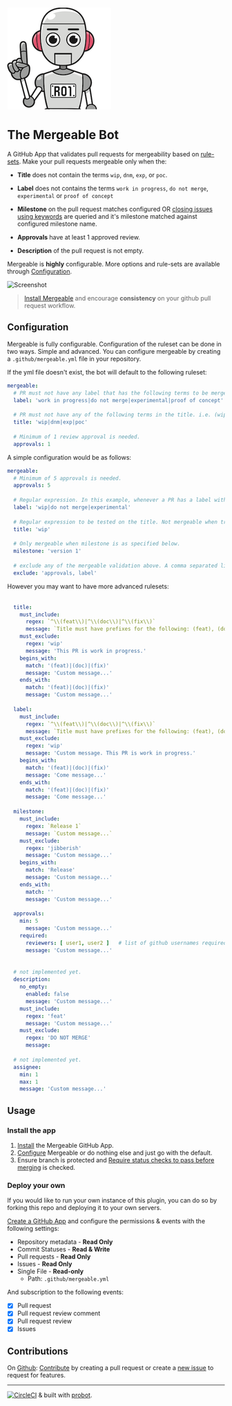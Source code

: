 ![icon](mergeable.png)

# The Mergeable Bot

A GitHub App that validates pull requests for mergeability based on [rule-sets](#configuration). Make your pull requests mergeable only when the:

- **Title** does not contain the terms `wip`, `dnm`, `exp`, or `poc`.

- **Label** does not contains the terms `work in progress`, `do not merge`, `experimental` or `proof of concept`

- **Milestone** on the pull request matches configured OR [closing issues using keywords](https://help.github.com/articles/closing-issues-using-keywords/) are queried and it's milestone matched against configured milestone name.

- **Approvals** have at least 1 approved review.

- **Description** of the pull request is not empty.

Mergeable is **highly** configurable. More options and rule-sets are available through [Configuration](#configuration).

![Screenshot](https://raw.githubusercontent.com/jusx/mergeable/5d9c9cab357b12b84af62044ac46648d9fca84c4/screenshot.gif)


> [Install Mergeable](https://github.com/apps/mergeable) and encourage **consistency** on your github pull request workflow.

## Configuration
Mergeable is fully configurable. Configuration of the ruleset can be done in two ways. Simple and advanced. You can configure mergeable by creating a `.github/mergeable.yml` file in your repository.

If the yml file doesn't exist, the bot will default to the following ruleset:

```yml
mergeable:
  # PR must not have any label that has the following terms to be mergeable
  label: 'work in progress|do not merge|experimental|proof of concept'

  # PR must not have any of the following terms in the title. i.e. (wip) My PR Title
  title: 'wip|dnm|exp|poc'

  # Minimum of 1 review approval is needed.
  approvals: 1
```

A simple configuration would be as follows:

```yml
mergeable:
  # Minimum of 5 approvals is needed.
  approvals: 5

  # Regular expression. In this example, whenever a PR has a label with the word 'wip'
  label: 'wip|do not merge|experimental'

  # Regular expression to be tested on the title. Not mergeable when true.  
  title: 'wip'

  # Only mergeable when milestone is as specified below.
  milestone: 'version 1'

  # exclude any of the mergeable validation above. A comma separated list. For example, the following will exclude validations for approvals and label.
  exclude: 'approvals, label'
```

However you may want to have more advanced rulesets:

```yml

  title:
    must_include:
      regex: `^\\(feat\\)|^\\(doc\\)|^\\(fix\\)`
      message: `Title must have prefixes for the following: (feat), (doc), (fix)`
    must_exclude:
      regex: 'wip'
      message: 'This PR is work in progress.'
    begins_with:
      match: '(feat)|(doc)|(fix)'
      message: 'Custom message...'
    ends_with:
      match: '(feat)|(doc)|(fix)'
      message: 'Custom message...'

  label:
    must_include:
      regex: `^\\(feat\\)|^\\(doc\\)|^\\(fix\\)`
      message: `Title must have prefixes for the following: (feat), (doc), (fix)`
    must_exclude:
      regex: 'wip'
      message: 'Custom message. This PR is work in progress.'
    begins_with:
      match: '(feat)|(doc)|(fix)'
      message: 'Come message...'
    ends_with:
      match: '(feat)|(doc)|(fix)'
      message: 'Come message...'  

  milestone:
    must_include:
      regex: `Release 1`
      message: `Custom message...`
    must_exclude:
      regex: 'jibberish'
      message: 'Custom message...'
    begins_with:
      match: 'Release'
      message: 'Custom message...'
    ends_with:
      match: ''
      message: 'Custom message...'  

  approvals:
    min: 5
      message: 'Custom message...'
    required:
      reviewers: [ user1, user2 ]   # list of github usernames required to review
      message: 'Custom message...'


  # not implemented yet.  
  description:
    no_empty:
      enabled: false
      message: 'Custom message...'
    must_include:
      regex: 'feat'
      message: 'Custom message...'
    must_exclude:
      regex: 'DO NOT MERGE'
      message:

  # not implemented yet.      
  assignee:
    min: 1
    max: 1
    message: 'Custom message...'
```    


## Usage

### Install the app
1. [Install](https://github.com/apps/mergeable) the Mergeable GitHub App.
2. [Configure](#configuration) Mergeable or do nothing else and just go with the default.
3. Ensure branch is protected and [Require status checks to pass before merging](https://help.github.com/articles/enabling-required-status-checks/) is checked.

### Deploy your own

If you would like to run your own instance of this plugin, you can do so by forking this repo and deploying it to your own servers.

[Create a GitHub App](https://github.com/settings/apps/new) and configure the permissions & events with the following settings:

- Repository metadata - **Read Only**
- Commit Statuses - **Read & Write**
- Pull requests - **Read Only**
- Issues - **Read Only**
- Single File - **Read-only**
  - Path: `.github/mergeable.yml`

And subscription to the following events:
- [x] Pull request
- [x] Pull request review comment
- [x] Pull request review
- [x] Issues

## Contributions
On [Github](https://github.com/jusx/mergeable): [Contribute](https://github.com/jusx/mergeable/blob/master/CONTRIBUTING.md) by creating a pull request or create a [new issue](https://github.com/jusx/mergeable/issues) to request for features.


---
[![CircleCI](https://circleci.com/gh/jusx/mergeable.svg?style=shield)](https://circleci.com/gh/jusx/mergeable) & built with [probot](https://github.com/probot/probot).
